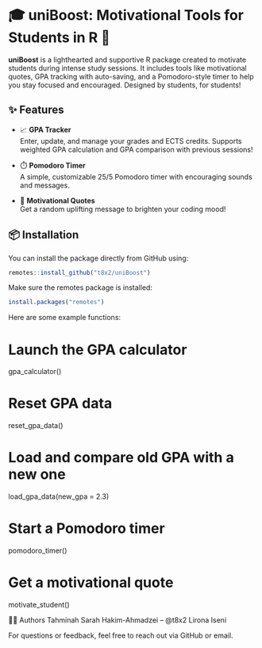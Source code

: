 # 🎓 uniBoost: Motivational Tools for Students in R 💪

**uniBoost** is a lighthearted and supportive R package created to motivate students during intense study sessions. It includes tools like motivational quotes, GPA tracking with auto-saving, and a Pomodoro-style timer to help you stay focused and encouraged. Designed by students, for students!

## ✨ Features

- 📈 **GPA Tracker**  
  Enter, update, and manage your grades and ECTS credits. Supports weighted GPA calculation and GPA comparison with previous sessions!

- ⏱️ **Pomodoro Timer**  
  A simple, customizable 25/5 Pomodoro timer with encouraging sounds and messages.

- 💬 **Motivational Quotes**  
  Get a random uplifting message to brighten your coding mood!

## 📦 Installation

You can install the package directly from GitHub using:

```r
remotes::install_github("t8x2/uniBoost")
```

Make sure the remotes package is installed:
```r
install.packages("remotes")
```

Here are some example functions:

# Launch the GPA calculator
gpa_calculator()

# Reset GPA data
reset_gpa_data()

# Load and compare old GPA with a new one
load_gpa_data(new_gpa = 2.3)

# Start a Pomodoro timer
pomodoro_timer()

# Get a motivational quote
motivate_student()

👩‍💻 Authors
Tahminah Sarah Hakim-Ahmadzei – @t8x2
Lirona Iseni

For questions or feedback, feel free to reach out via GitHub or email.
